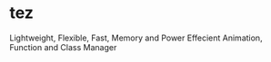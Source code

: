 # tez
Lightweight, Flexible, Fast, Memory and Power Effecient Animation, Function and Class Manager
